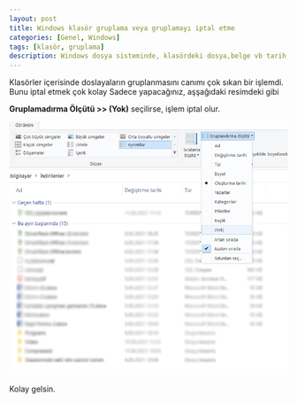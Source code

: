 ```yaml
---
layout: post
title: Windows klasör gruplama veya gruplamayı iptal etme
categories: [Genel, Windows]
tags: [klasör, gruplama]
description: Windows dosya sisteminde, klasördeki dosya,belge vb tarih,ad vb kriterlere göre gruplanması veya bunun iptal edilmesi
---
```


Klasörler içerisinde doslayaların gruplanmasını canımı çok sıkan bir işlemdi. Bunu iptal etmek çok kolay
Sadece yapacağınız, aşşağıdaki resimdeki gibi

**Gruplamadırma Ölçütü >> (Yok)** seçilirse, işlem iptal olur.

<img src="https://raw.githubusercontent.com/ferhatakbulut/ferhatakbulut.github.io/main/image/ol1.png">


Kolay gelsin.

